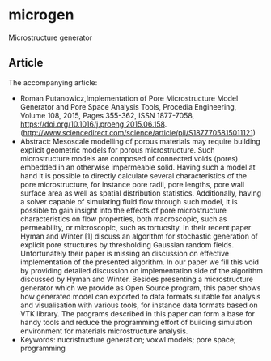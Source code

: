 # microgen
Microstructure generator

## Article

The accompanying article:

 * Roman Putanowicz,Implementation of Pore Microstructure Model Generator and Pore Space Analysis Tools, Procedia Engineering, Volume 108, 2015, Pages 355-362, ISSN 1877-7058, https://doi.org/10.1016/j.proeng.2015.06.158. (http://www.sciencedirect.com/science/article/pii/S1877705815011121)
 * Abstract: Mesoscale modelling of porous materials may require building explicit geometric models for porous microstructure. Such microstructure models are composed of connected voids (pores) embedded in an otherwise impermeable solid. Having such a model at hand it is possible to directly calculate several characteristics of the pore microstructure, for instance pore radii, pore lengths, pore wall surface area as well as spatial distribution statistics. Additionally, having a solver capable of simulating fluid flow through such model, it is possible to gain insight into the effects of pore microstructure characteristics on flow properties, both macroscopic, such as permeability, or microscopic, such as tortuosity. In their recent paper Hyman and Winter [1] discuss an algorithm for stochastic generation of explicit pore structures by thresholding Gaussian random fields. Unfortunately their paper is missing an discussion on effective implementation of the presented algorithm. In our paper we fill this void by providing detailed discussion on implementation side of the algorithm discussed by Hyman and Winter. Besides presenting a microstructure generator which we provide as Open Source program, this paper shows how generated model can exported to data formats suitable for analysis and visualisation with various tools, for instance data formats based on VTK library. The programs described in this paper can form a base for handy tools and reduce the programming effort of building simulation environment for materials microstructure analysis.
 * Keywords: nucristructure generation; voxwl models; pore space; programming
